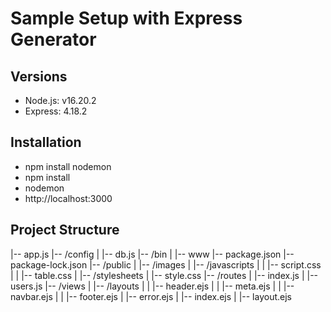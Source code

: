 # Sample Setup with Express Generator

## Versions
- Node.js: v16.20.2
- Express: 4.18.2

## Installation
- npm install nodemon
- npm install
- nodemon
- http://localhost:3000


## Project Structure
|-- app.js
|-- /config
| |-- db.js
|-- /bin
| |-- www
|-- package.json
|-- package-lock.json
|-- /public
| |-- /images
| |-- /javascripts
| | |-- script.css
| | |-- table.css
| |-- /stylesheets
| |-- style.css
|-- /routes
| |-- index.js
| |-- users.js
|-- /views
| |-- /layouts
| | |-- header.ejs
| | |-- meta.ejs
| | |-- navbar.ejs
| | |-- footer.ejs
| |-- error.ejs
| |-- index.ejs
| |-- layout.ejs
